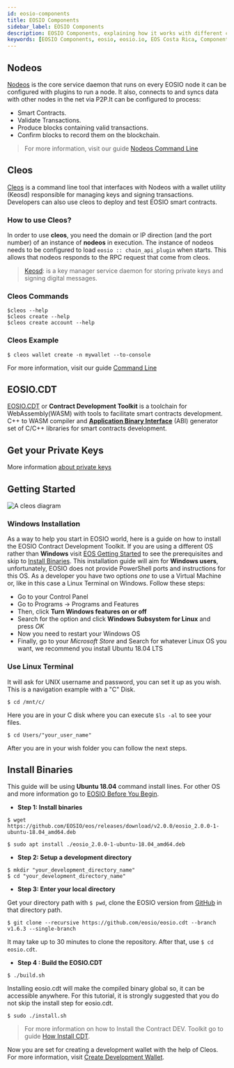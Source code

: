 ```yaml
---
id: eosio-components
title: EOSIO Components
sidebar_label: EOSIO Components
description: EOSIO Components, explaining how it works with different components like React and how to use it.
keywords: [EOSIO Components, eosio, eosio.io, EOS Costa Rica, Components EOSIO, Blockchain Components, React js, react, React Components]
---
```


## Nodeos

[Nodeos](https://developers.eos.io/manuals/eos/latest/nodeos/index) is the core service daemon that runs on every EOSIO node it can be configured with plugins to run a node. It also, connects to and syncs data with other nodes in the net via P2P.It can be configured to process:

* Smart Contracts.
* Validate Transactions.
* Produce blocks containing valid transactions.
* Confirm blocks to record them on the blockchain.

>For more information, visit our guide [Nodeos Command Line](https://guide.eoscostarica.io/docs/tools/nodeos-command-line-reference)

## Cleos

[Cleos](https://developers.eos.io/manuals/eos/latest/cleos/index) is a command line tool that interfaces with Nodeos with a wallet utility (Keosd) responsible for managing keys and signing transactions. Developers can also use cleos to deploy and test EOSIO smart contracts.

### How to use Cleos?

In order to use **cleos**, you need the domain or IP direction (and the port number) of an instance of **nodeos** in execution. The instance of nodeos needs to be configured to load `eosio :: chain_api_plugin` when starts. This allows that nodeos responds to the RPC request that come from cleos.

> [Keosd](https://developers.eos.io/manuals/eos/latest/keosd/index): is a key manager service daemon for storing private keys and signing digital messages. 

### Cleos Commands

```shell 
$cleos --help
$cleos create --help
$cleos create account --help
```

### Cleos Example 
```shell
$ cleos wallet create -n mywallet --to-console
```

For more information, visit our guide [Command Line](https://guide.eoscostarica.io/docs/tools/command-line)

## EOSIO.CDT

[EOSIO.CDT](https://developers.eos.io/manuals/eosio.cdt/latest/index) or **Contract Development Toolkit** is a toolchain for WebAssembly(WASM) with tools to facilitate smart contracts development. C++ to WASM compiler and [**Application Binary Interface**](https://developers.eos.io/manuals/eosio.cdt/latest/best-practices/abi/understanding-abi-files) (ABI) generator set of C/C++ libraries for smart contracts development.

## Get your Private Keys

More information [about private keys](https://guide.eoscostarica.io/docs/eos-learn/private-keys)

## Getting Started

![A cleos diagram](/img/diagrams/cleos.webp)

### Windows Installation

As a way to help you start in EOSIO world, here is a guide on how to install the EOSIO Contract Development Toolkit.
If you are using a different OS rather than **Windows** visit [EOS Getting Started](https://developers.eos.io/welcome/latest/getting-started/development-environment/before-you-begin) to see the prerequisites and skip to [Install Binaries](#install-binaries).
This installation guide will aim for **Windows users**, unfortunately, EOSIO does not provide PowerShell ports and instructions for this OS. As a developer you have two options *one* to use a Virtual Machine or, like in this case a Linux Terminal on Windows. Follow these steps:

- Go to your Control Panel
- Go to Programs -> Programs and Features
- Then, click **Turn Windows features on or off**
- Search for the option and click **Windows Subsystem for Linux** and press *OK*
- Now you need to restart your Windows OS
- Finally, go to your *Microsoft Store* and Search for whatever Linux OS you want, we recommend you install Ubuntu 18.04 LTS


### Use Linux Terminal

It will ask for UNIX username and password, you can set it up as you wish.
This is a navigation example with a "C" Disk.

```shell
$ cd /mnt/c/
```
Here you are in your C disk where you can execute `$ls -al` to see your files.

```shell
$ cd Users/"your_user_name"
```
After you are in your wish folder you can follow the next steps.

## Install Binaries

This guide will be using **Ubuntu 18.04** command install lines. For other OS and more information go to [EOSIO Before You Begin](https://developers.eos.io/welcome/latest/getting-started/development-environment/before-you-begin).

* **Step 1: Install binaries**

```shell
$ wget https://github.com/EOSIO/eos/releases/download/v2.0.0/eosio_2.0.0-1-ubuntu-18.04_amd64.deb
```
```shell
$ sudo apt install ./eosio_2.0.0-1-ubuntu-18.04_amd64.deb
```

* **Step 2: Setup a development directory**

```shell
$ mkdir "your_development_directory_name"
$ cd "your_development_directory_name"
```

* **Step 3: Enter your local directory**

Get your directory path with `$ pwd`, clone the EOSIO version from [GitHub](https://github.com/EOSIO/eos/blob/master/README.md) in that directory path.

```shell
$ git clone --recursive https://github.com/eosio/eosio.cdt --branch v1.6.3 --single-branch
```

It may take up to 30 minutes to clone the repository. After that, use `$ cd eosio.cdt`.

* **Step 4 : Build the EOSIO.CDT**

```shell
$ ./build.sh
```
Installing eosio.cdt will make the compiled binary global so, it can be accessible anywhere. For this tutorial, it is strongly suggested that you do not skip the install step for eosio.cdt.

```shell
$ sudo ./install.sh
```
>For more information on how to Install the Contract DEV. Toolkit go to guide [How Install CDT](https://developers.eos.io/welcome/latest/getting-started/development-environment/install-the-CDT).

Now you are set for creating a development wallet with the help of Cleos. For more information, visit [Create Development Wallet](https://developers.eos.io/welcome/latest/getting-started/development-environment/create-development-wallet).
